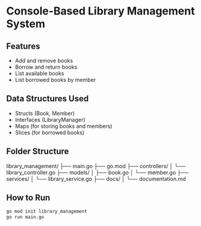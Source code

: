 # Console-Based Library Management System

## Features
- Add and remove books
- Borrow and return books
- List available books
- List borrowed books by member

## Data Structures Used
- Structs (Book, Member)
- Interfaces (LibraryManager)
- Maps (for storing books and members)
- Slices (for borrowed books)

## Folder Structure

library_management/
├── main.go
├── go.mod
├── controllers/
│ └── library_controller.go
├── models/
│ ├── book.go
│ └── member.go
├── services/
│ └── library_service.go
├── docs/
│ └── documentation.md


## How to Run

```bash
go mod init library_management
go run main.go
